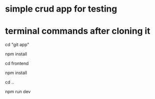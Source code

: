 # simple crud app for testing 
# terminal commands after cloning it 

cd "git app"

npm install 

cd frontend 

npm install 

cd ..

npm run dev 

